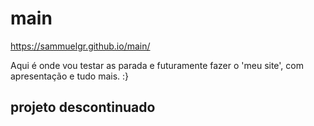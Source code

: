 # main

https://sammuelgr.github.io/main/

Aqui é onde vou testar as parada e futuramente fazer o 'meu site', com apresentação e tudo mais. :}


## projeto descontinuado
